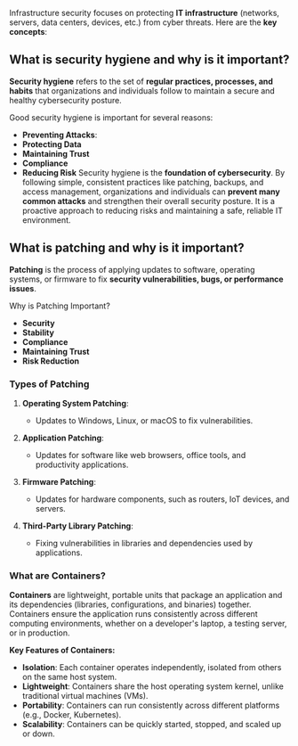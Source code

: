 Infrastructure security focuses on protecting **IT infrastructure** (networks, servers, data centers, devices, etc.) from cyber threats. Here are the **key concepts**:

## What is security hygiene and why is it important?

**Security hygiene** refers to the set of **regular practices, processes, and habits** that organizations and individuals follow to maintain a secure and healthy cybersecurity posture.

Good security hygiene is important for several reasons:
- **Preventing Attacks**:
- **Protecting Data**
- **Maintaining Trust**
- **Compliance**
- **Reducing Risk**
Security hygiene is the **foundation of cybersecurity**. By following simple, consistent practices like patching, backups, and access management, organizations and individuals can **prevent many common attacks** and strengthen their overall security posture. It is a proactive approach to reducing risks and maintaining a safe, reliable IT environment.

## What is patching and why is it important?

**Patching** is the process of applying updates to software, operating systems, or firmware to fix **security vulnerabilities, bugs, or performance issues**.

Why is Patching Important?
- **Security**
- **Stability**
- **Compliance**
- **Maintaining Trust**
- **Risk Reduction**
### **Types of Patching**

1. **Operating System Patching**:
    
    - Updates to Windows, Linux, or macOS to fix vulnerabilities.
2. **Application Patching**:
    
    - Updates for software like web browsers, office tools, and productivity applications.
3. **Firmware Patching**:
    
    - Updates for hardware components, such as routers, IoT devices, and servers.
4. **Third-Party Library Patching**:
    
    - Fixing vulnerabilities in libraries and dependencies used by applications.



### **What are Containers?**

**Containers** are lightweight, portable units that package an application and its dependencies (libraries, configurations, and binaries) together. Containers ensure the application runs consistently across different computing environments, whether on a developer's laptop, a testing server, or in production.

**Key Features of Containers:**

- **Isolation**: Each container operates independently, isolated from others on the same host system.
- **Lightweight**: Containers share the host operating system kernel, unlike traditional virtual machines (VMs).
- **Portability**: Containers can run consistently across different platforms (e.g., Docker, Kubernetes).
- **Scalability**: Containers can be quickly started, stopped, and scaled up or down.
